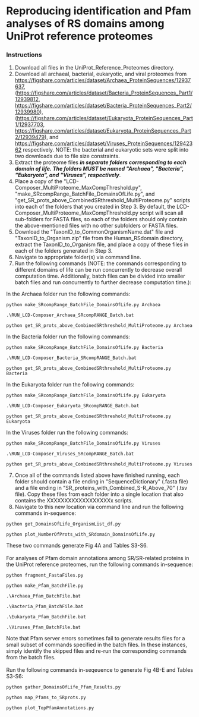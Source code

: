 # Reproducing identification and Pfam analyses of RS domains among UniProt reference proteomes

### Instructions
1. Download all files in the UniProt_Reference_Proteomes directory.
2. Download all archaeal, bacterial, eukaryotic, and viral proteomes from https://figshare.com/articles/dataset/Archaea_ProteinSequences/12937637, (https://figshare.com/articles/dataset/Bacteria_ProteinSequences_Part1/12939812, https://figshare.com/articles/dataset/Bacteria_ProteinSequences_Part2/12939980), (https://figshare.com/articles/dataset/Eukaryota_ProteinSequences_Part1/12937703, https://figshare.com/articles/dataset/Eukaryota_ProteinSequences_Part2/12939479), and https://figshare.com/articles/dataset/Viruses_ProteinSequences/12942362 respectively. NOTE: the bacterial and eukaryotic sets were split into two downloads due to file size constraints.
3. Extract the proteome files *__in separate folders corresponding to each domain of life. The folders MUST be named "Archaea", "Bacteria", "Eukaryota", and "Viruses", respectively__*.
4. Place a copy of the "LCD-Composer_MultiProteome_MaxCompThreshold.py", "make_SRcompRange_BatchFile_DomainsOfLife.py", and "get_SR_prots_above_CombinedSRthreshold_MultiProteome.py" scripts into each of the folders that you created in Step 3. By default, the LCD-Composer_MultiProteome_MaxCompThreshold.py script will scan all sub-folders for FASTA files, so each of the folders should only contain the above-mentioned files with no other subfolders or FASTA files.
5. Download the "TaxonID_to_CommonOrganismName.dat" file and "TaxonID_to_Organism.zip" file from the Human_RSdomain directory, extract the TaxonID_to_Organism file, and place a copy of these files in each of the folders generated in Step 3.
6. Navigate to appropriate folder(s) via command line.
7. Run the following commands (NOTE: the commands corresponding to different domains of life can be run concurrently to decrease overall computation time. Additionally, batch files can be divided into smaller batch files and run concurrently to further decrease computation time.):

In the Archaea folder run the following commands:
```    
python make_SRcompRange_BatchFile_DomainsOfLife.py Archaea
```

```    
.\RUN_LCD-Composer_Archaea_SRcompRANGE_Batch.bat
```

```    
python get_SR_prots_above_CombinedSRthreshold_MultiProteome.py Archaea
```

In the Bacteria folder run the following commands:
```    
python make_SRcompRange_BatchFile_DomainsOfLife.py Bacteria
```

```    
.\RUN_LCD-Composer_Bacteria_SRcompRANGE_Batch.bat
```

```    
python get_SR_prots_above_CombinedSRthreshold_MultiProteome.py Bacteria
```

In the Eukaryota folder run the following commands:
```    
python make_SRcompRange_BatchFile_DomainsOfLife.py Eukaryota
```

```    
.\RUN_LCD-Composer_Eukaryota_SRcompRANGE_Batch.bat
```

```    
python get_SR_prots_above_CombinedSRthreshold_MultiProteome.py Eukaryota
```

In the Viruses folder run the following commands:
```    
python make_SRcompRange_BatchFile_DomainsOfLife.py Viruses
```

```    
.\RUN_LCD-Composer_Viruses_SRcompRANGE_Batch.bat
```

```    
python get_SR_prots_above_CombinedSRthreshold_MultiProteome.py Viruses
```

7. Once all of the commands listed above have finished running, each folder should contain a file ending in "SequenceDictionary" (.fasta file) and a file ending in "SR_proteins_with_Combined_S-R_Above_70" (.tsv file). Copy these files from each folder into a single location that also contains the XXXXXXXXXXXXXXXXXXx scripts.
8. Navigate to this new location via command line and run the following commands in-sequence:

```    
python get_DomainsOfLife_OrganismList_df.py
```

```    
python plot_NumberOfProts_with_SRdomain_DomainsOfLife.py
```

These two commands generate Fig 4A and Tables S3-S6.
</br></br>
For analyses of Pfam domain annotations among SR/SR-related proteins in the UniProt reference proteomes, run the following commands in-sequence:

```    
python fragment_FastaFiles.py
```

```    
python make_Pfam_BatchFile.py
```

```    
.\Archaea_Pfam_BatchFile.bat
```

```    
.\Bacteria_Pfam_BatchFile.bat
```

```    
.\Eukaryota_Pfam_BatchFile.bat
```

```    
.\Viruses_Pfam_BatchFile.bat
```

Note that Pfam server errors sometimes fail to generate results files for a small subset of commands specified in the batch files. In these instances, simply identify the skipped files and re-run the corresponding commands from the batch files.
</br></br>
Run the following commands in-seqeuence to generate Fig 4B-E and Tables S3-S6:

```    
python gather_DomainsOfLife_Pfam_Results.py
```

```    
python map_Pfams_to_SRprots.py
```

```    
python plot_TopPfamAnnotations.py
```
